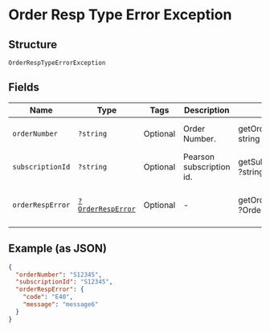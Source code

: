
# Order Resp Type Error Exception

## Structure

`OrderRespTypeErrorException`

## Fields

| Name | Type | Tags | Description | Getter | Setter |
|  --- | --- | --- | --- | --- | --- |
| `orderNumber` | `?string` | Optional | Order Number. | getOrderNumber(): ?string | setOrderNumber(?string orderNumber): void |
| `subscriptionId` | `?string` | Optional | Pearson subscription id. | getSubscriptionId(): ?string | setSubscriptionId(?string subscriptionId): void |
| `orderRespError` | [`?OrderRespError`](../../doc/models/order-resp-error.md) | Optional | - | getOrderRespError(): ?OrderRespError | setOrderRespError(?OrderRespError orderRespError): void |

## Example (as JSON)

```json
{
  "orderNumber": "S12345",
  "subscriptionId": "S12345",
  "orderRespError": {
    "code": "E40",
    "message": "message6"
  }
}
```

